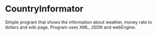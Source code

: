 # CountryInformator
Simple program that shows the information about weather, money rate to dollars and wiki page. Program uses XML, JSON and webEngine.

